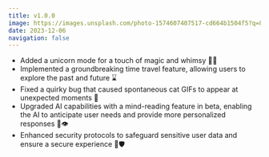 ```yaml
---
title: v1.0.0
image: https://images.unsplash.com/photo-1574607407517-cd664b1504f5?q=80&w=3348&auto=format&fit=crop&ixlib=rb-4.0.3&ixid=M3wxMjA3fDB8MHxwaG90by1wYWdlfHx8fGVufDB8fHx8fA%3D%3D
date: 2023-12-06
navigation: false
---
```


- Added a unicorn mode for a touch of magic and whimsy 🌈🦄
- Implemented a groundbreaking time travel feature, allowing users to explore the past and future ⌛
- Fixed a quirky bug that caused spontaneous cat GIFs to appear at unexpected moments 🐞
- Upgraded AI capabilities with a mind-reading feature in beta, enabling the AI to anticipate user needs and provide more personalized responses 🔮👁️
- Enhanced security protocols to safeguard sensitive user data and ensure a secure experience 🔐🛡️
